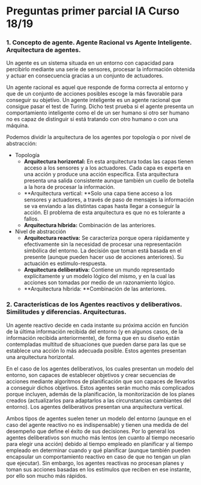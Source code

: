 # Preguntas primer parcial IA Curso 18/19



### 1. Concepto de agente. Agente Racional vs Agente Inteligente. Arquitectura de agentes.

Un agente es un sistema situada en un entorno con capacidad para percibirlo mediante una serie de sensores, procesar la información obtenida y actuar en consecuencia gracias a un conjunto de actuadores.

Un agente racional es aquel que responde de forma correcta al entorno y que de un conjunto de acciones posibles escoge la más favorable para conseguir su objetivo. Un agente inteligente es un agente racional que consigue pasar el test de Turing. Dicho test prueba si el agente presenta un comportamiento inteligente como el de un ser humano si otro ser humano no es capaz de distinguir si está tratando con otro humano o con una máquina.

Podemos dividir la arquitectura de los agentes por topología o por nivel de abstracción:

- Topología
  - **Arquitectura horizontal:** En esta arquitectura todas las capas tienen acceso a los sensores y a los actuadores. Cada capa es experta en una acción y produce una acción específica. Esta arquitectura presenta una salida consistente aunque también un cuello de botella a la hora de procesar la información.
  - **Arquitectura vertical: **Solo una capa tiene acceso a los sensores y actuadores, a través de paso de mensajes la información se va enviando a las distintas capas hasta llegar a conseguir la acción. El problema de esta arquitectura es que no es tolerante a fallos.
  - **Arquitectura híbrida:** Combinación de las anteriores.
- Nivel de abstracción
  - **Arquitectura reactiva:** Se caracteriza porque opera rápidamente y efectivamente sin la necesidad de procesar una representación simbólica del entorno. La decisión que toman está basada en el presente (aunque pueden hacer uso de acciones anteriores). Su actuación es estímulo-respuesta.
  - **Arquitectura deliberativa:** Contiene un mundo representado explícitamente y un modelo lógico del mismo, y en la cual las acciones son tomadas por medio de un razonamiento lógico.
  - **Arquitectura híbrida: **Combinación de las anteriores.



### 2.  Características de los Agentes reactivos y deliberativos. Similitudes y diferencias. Arquitecturas.

Un agente reactivo decide en cada instante su próxima acción en función de la última información recibida del entorno (y en algunos casos, de la información recibida anteriormente), de forma que en su diseño están contempladas multitud de situaciones que pueden darse para las que se establece una acción lo más adecuada posible. Estos agentes presentan una arquitectura horizontal.

En el caso de los agentes deliberativos, los cuales presentan un modelo del entorno, son capaces de establecer objetivos y crear secuencias de acciones mediante algoritmos de planificación que son capaces de llevarlos a conseguir dichos objetivos. Estos agentes serán mucho más complicados porque incluyen, además de la planificación, la monitorización de los planes creados (actualizarlos para adaptarlos a las circunstancias cambiantes del entorno). Los agentes deliberativos presentan una arquitectura vertical.

Ambos tipos de agentes suelen tener un modelo del entorno (aunque en el caso del agente reactivo no es indispensable) y tienen una medida de del desempeño que define el éxito de sus decisiones. Por lo general los agentes deliberativos son mucho más
lentos (en cuanto al tiempo necesario para elegir una acción) debido al tiempo empleado en planificar y al tiempo empleado en determinar cuando y qué planificar (aunque también pueden encapsular un comportamiento reactivo en caso de que no tengan un plan que ejecutar). Sin embargo, los agentes reactivas no procesan planes y toman sus acciones basadas en los estímulos que reciben en ese instante, por ello son mucho más rápidos. 